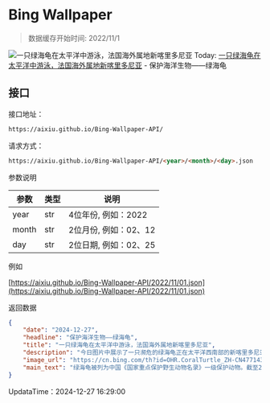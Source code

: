 # Bing Wallpaper

> 数据缓存开始时间: 2022/11/1

![一只绿海龟在太平洋中游泳，法国海外属地新喀里多尼亚](https://cn.bing.com/th?id=OHR.CoralTurtle_ZH-CN4771437860_1920x1080.webp)
Today: [一只绿海龟在太平洋中游泳，法国海外属地新喀里多尼亚](https://cn.bing.com/th?id=OHR.CoralTurtle_ZH-CN4771437860_1920x1080.webp) - 保护海洋生物——绿海龟

## 接口

接口地址：

```html
https://aixiu.github.io/Bing-Wallpaper-API/
```

请求方式：

```html
https://aixiu.github.io/Bing-Wallpaper-API/<year>/<month>/<day>.json
```

参数说明

| 参数 | 类型 | 说明 |
| - | - | - |
| year | str | 4位年份, 例如：2022 |
| month | str | 2位月份, 例如：02、12 |
| day | str | 2位日期, 例如：02、25 |

例如

[https://aixiu.github.io/Bing-Wallpaper-API/2022/11/01.json](https://aixiu.github.io/Bing-Wallpaper-API/2022/11/01.json)

返回数据

```json
{
    "date": "2024-12-27",
    "headline": "保护海洋生物——绿海龟",
    "title": "一只绿海龟在太平洋中游泳，法国海外属地新喀里多尼亚",
    "description": "今日图片中展示了一只濒危的绿海龟正在太平洋西南部的新喀里多尼亚海域游泳。绿海龟在140多个国家的海岸线上均有分布，并全年在80多个国家筑巢。在中国，绿海龟大致分布于北起山东、南至北部湾海域。它们在中国江苏、浙江、福建、台湾、广东等沿海地带均有分布，尤其以南海最多。",
    "image_url": "https://cn.bing.com/th?id=OHR.CoralTurtle_ZH-CN4771437860_1920x1080.webp",
    "main_text": "绿海龟被列为中国《国家重点保护野生动物名录》一级保护动物。截至2024年3月3日，中国的珍稀濒危物种数量稳中有升，人工繁育绿海龟幼龟数量已超过1万只。"
}
```

UpdataTime：2024-12-27 16:29:00

